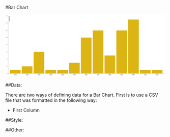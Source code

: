 #Bar Chart

![](barChart/barChartImage.PNG)

##Data:

There are two ways of defining data for a Bar Chart. First is to use a CSV file that was formatted in the following way: 

* First Column

##Style:

##Other:
